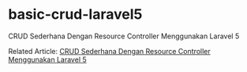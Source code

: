 # basic-crud-laravel5
CRUD Sederhana Dengan Resource Controller Menggunakan Laravel 5

Related Article: <a href="http://tutacare.blogspot.com/2016/08/crud-sederhana-dengan-resource.html">CRUD Sederhana Dengan Resource Controller Menggunakan Laravel 5</a>
